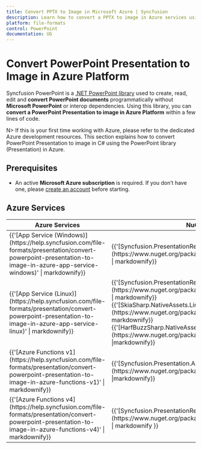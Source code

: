 ```yaml
---
title: Convert PPTX to Image in Microsoft Azure | Syncfusion
description: Learn how to convert a PPTX to image in Azure services using .NET PowerPoint library (Presentation) without Microsoft PowerPoint or interop dependencies.
platform: file-formats
control: PowerPoint
documentation: UG
---
```


# Convert PowerPoint Presentation to Image in Azure Platform 

Syncfusion PowerPoint is a [.NET PowerPoint library](https://www.syncfusion.com/document-processing/powerpoint-framework/net) used to create, read, edit and **convert PowerPoint documents** programmatically without **Microsoft PowerPoint** or interop dependencies. Using this library, you can **convert a PowerPoint Presentation to image in Azure Platform** within a few lines of code.

N> If this is your first time working with Azure, please refer to the dedicated Azure development resources. This section explains how to convert PowerPoint Presentation to image in C# using the PowerPoint library (Presentation) in Azure. 

## Prerequisites 
* An active **Microsoft Azure subscription** is required. If you don’t have one, please [create an account](https://portal.azure.com/#home) before starting.

## Azure Services
<table>
<thead>
<tr>
<th>
Azure Services<br/></th><th>
NuGet packages required<br/></th></tr></thead>
<tr>
<td>
{{'[App Service (Windows)](https://help.syncfusion.com/file-formats/presentation/convert-powerpoint-presentation-to-image-in-azure-app-service-windows)' | markdownify}}
<br/></td><td>
{{'[Syncfusion.PresentationRenderer.Net.Core](https://www.nuget.org/packages/Syncfusion.PresentationRenderer.Net.Core)' | markdownify}}</td></tr>
<tr>
<td>
{{'[App Service (Linux)](https://help.syncfusion.com/file-formats/presentation/convert-powerpoint-presentation-to-image-in-azure-app-service-linux)' | markdownify}}
<br/></td><td>
{{'[Syncfusion.PresentationRenderer.Net.Core](https://www.nuget.org/packages/Syncfusion.PresentationRenderer.Net.Core)' | markdownify}}<br/>
{{'[SkiaSharp.NativeAssets.Linux v2.88.6](https://www.nuget.org/packages/SkiaSharp.NativeAssets.Linux/2.88.6)' | markdownify}}<br/>{{'[HarfBuzzSharp.NativeAssets.Linux v2.8.2.2](https://www.nuget.org/packages/HarfBuzzSharp.NativeAssets.Linux/2.8.2.2)' |markdownify}} <br/></td></tr>
<tr>
<td>
{{'[Azure Functions v1](https://help.syncfusion.com/file-formats/presentation/convert-powerpoint-presentation-to-image-in-azure-functions-v1)' | markdownify}}
 <br/></td><td>
{{'[Syncfusion.Presentation.AspNet](https://www.nuget.org/packages/Syncfusion.Presentation.AspNet)' |markdownify}} <br/></td></tr>
<tr>
<td>
{{'[Azure Functions v4](https://help.syncfusion.com/file-formats/presentation/convert-powerpoint-presentation-to-image-in-azure-functions-v4)' | markdownify}}
<br/></td><td>
{{'[Syncfusion.PresentationRenderer.Net.Core](https://www.nuget.org/packages/Syncfusion.PresentationRenderer.Net.Core)' | markdownify }}<br/></td></tr>
</table>
